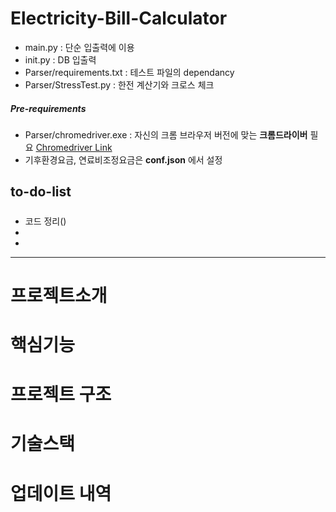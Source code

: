 # Electricity-Bill-Calculator
* main.py : 단순 입출력에 이용
* init.py : DB 입출력
* Parser/requirements.txt : 테스트 파일의 dependancy
* Parser/StressTest.py : 한전 계산기와 크로스 체크

##### Pre-requirements
* Parser/chromedriver.exe : 자신의 크롬 브라우저 버전에 맞는 **크롬드라이버** 필요 [Chromedriver Link](https://chromedriver.chromium.org/downloads)
* 기후환경요금, 연료비조정요금은 **conf.json** 에서 설정

## to-do-list
#####
* 코드 정리()
* 
* 

<hr>

# 프로젝트소개

# 핵심기능

# 프로젝트 구조

# 기술스택

# 업데이트 내역
